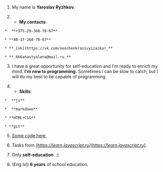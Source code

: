   1. My name is **Yaroslav Ryzhkov**.  

  2.  * **My contacts**:   
  
    *  **+375-29-368-70-67**  

    * **80-17-268-70-67**  

    * **_[vk](https://vk.com/neochenkrasivyizaika)_**  

    * **_666anastyalena@mail.ru_** 
    
  
  3. I have a great opportunity for self-education and I'm ready to enrich my mind. **I'm new to programming.** Sometimes I can be slow to catch, but I will do my best to be capable of programming.    

  4. *  **Skills**: 
  
    *  **js**  

    *  **markdown**  

    * **HTML+CSS**  

    * **git**  
  
  5. [Some code here.](https://github.com/Creator674/yarik_tasks)      

  6. Tasks from _[https://learn.javascript.ru](https://learn.javascript.ru)_.    

  7. Only __self-education__. :(    

  8. (Eng lvl) **6 years** of school education.    

